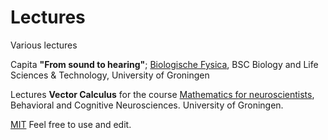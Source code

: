 # Lectures
Various lectures

Capita **"From sound to hearing"**; <a href="http://www.rug.nl/ocasys/frw/vak/show?code=WLP10B25" target="_blank">Biologische Fysica</a>, BSC Biology and Life Sciences & Technology, University of Groningen

Lectures **Vector Calculus** for the course <a href="http://www.rug.nl/research/behavioural-cognitive-neurosciences/education/phd/other-courses/mathematics_for_neuroscientists?lang=en" target="_blank">
Mathematics for neuroscientists</a>, Behavioral and Cognitive Neurosciences. University of Groningen.

[MIT](https://github.com/crisly/lectures/LICENSE) Feel free to use and edit.